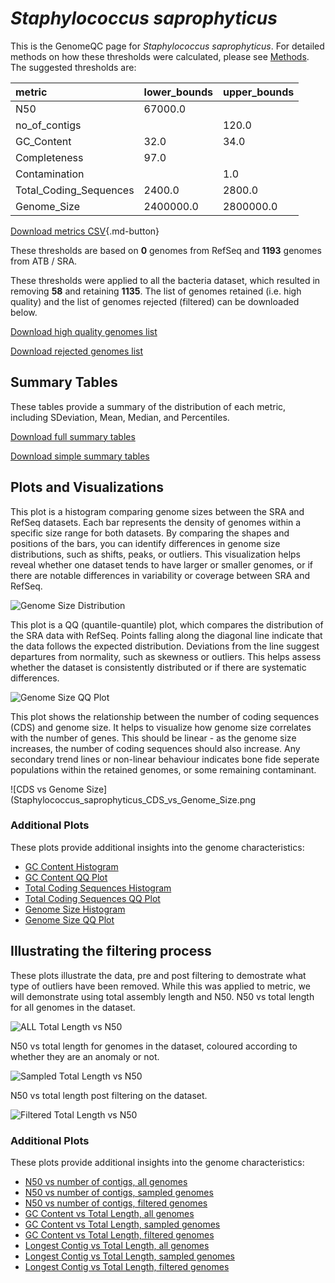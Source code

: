 # *Staphylococcus saprophyticus*

This is the GenomeQC page for *Staphylococcus saprophyticus*. For detailed methods on how these thresholds were calculated, please see [Methods](/methods).
The suggested thresholds are: 

| metric                 | lower_bounds   | upper_bounds   |
|:-----------------------|:---------------|:---------------|
| N50                    | 67000.0        |                |
| no_of_contigs          |                | 120.0          |
| GC_Content             | 32.0           | 34.0           |
| Completeness           | 97.0           |                |
| Contamination          |                | 1.0            |
| Total_Coding_Sequences | 2400.0         | 2800.0         |
| Genome_Size            | 2400000.0      | 2800000.0      |

[Download metrics CSV](/Staphylococcus/Staphylococcus_saprophyticus/Staphylococcus_saprophyticus_metrics.csv){.md-button}


These thresholds are based on **0** genomes from RefSeq and **1193** genomes from ATB / SRA.

These thresholds were applied to all the bacteria dataset, which resulted in removing **58** and retaining **1135**.
The list of genomes retained (i.e. high quality) and the list of genomes rejected (filtered) can be downloaded below. 

[Download high quality genomes list](/Staphylococcus/Staphylococcus_saprophyticus/Staphylococcus_saprophyticus_high_quality_genomes.csv.xz)


[Download rejected genomes list](/Staphylococcus/Staphylococcus_saprophyticus/Staphylococcus_saprophyticus_filtered_out_genomes.csv.xz)



## Summary Tables
These tables provide a summary of the distribution of each metric, including SDeviation, Mean, Median, and Percentiles.

[Download full summary tables](/Staphylococcus/Staphylococcus_saprophyticus/summary.csv)

[Download simple summary tables](/Staphylococcus/Staphylococcus_saprophyticus/selected_summary.csv)

## Plots and Visualizations

This plot is a histogram comparing genome sizes between the SRA and RefSeq datasets. Each bar represents the density of genomes within a specific size range for both datasets. By comparing the shapes and positions of the bars, you can identify differences in genome size distributions, such as shifts, peaks, or outliers. This visualization helps reveal whether one dataset tends to have larger or smaller genomes, or if there are notable differences in variability or coverage between SRA and RefSeq.

![Genome Size Distribution](Genome_Size_refseq_histogram_kde.png)

This plot is a QQ (quantile-quantile) plot, which compares the distribution of the SRA data with RefSeq. Points falling along the diagonal line indicate that the data follows the expected distribution. Deviations from the line suggest departures from normality, such as skewness or outliers. This helps assess whether the dataset is consistently distributed or if there are systematic differences.

![Genome Size QQ Plot](Genome_Size_refseq_qqplot.png)

This plot shows the relationship between the number of coding sequences (CDS) and genome size. It helps to visualize how genome size correlates with the number of genes. This should be linear - as the genome size increases, the number of coding sequences should also increase. Any secondary trend lines or non-linear behaviour indicates bone fide seperate populations within the retained genomes, or some remaining contaminant. 

![CDS vs Genome Size](Staphylococcus_saprophyticus_CDS_vs_Genome_Size.png

### Additional Plots

These plots provide additional insights into the genome characteristics:

- [GC Content Histogram](Staphylococcus_saprophyticus_GC_Content_refseq_histogram_kde.png)
- [GC Content QQ Plot](Staphylococcus_saprophyticus_GC_Content_refseq_qqplot.png)
- [Total Coding Sequences Histogram](Staphylococcus_saprophyticus_Total_Coding_Sequences_refseq_histogram_kde.png)
- [Total Coding Sequences QQ Plot](Staphylococcus_saprophyticus_Total_Coding_Sequences_refseq_qqplot.png)
- [Genome Size Histogram](Staphylococcus_saprophyticus_Genome_Size_refseq_histogram_kde.png)
- [Genome Size QQ Plot](Staphylococcus_saprophyticus_Genome_Size_refseq_qqplot.png)
## Illustrating the filtering process
These plots illustrate the data, pre and post filtering to demostrate what type of outliers have been removed. While this was applied to metric, we will demonstrate using total assembly length and N50.
N50 vs total length for all genomes in the dataset.

![ALL Total Length vs N50](Staphylococcus_saprophyticus_all_total_length_N50.png)

N50 vs total length for genomes in the dataset, coloured according to whether they are an anomaly or not.

![Sampled Total Length vs N50](Staphylococcus_saprophyticus_sample_total_length_N50.png)

N50 vs total length post filtering on the dataset.

![Filtered Total Length vs N50](Staphylococcus_saprophyticus_filt_total_length_N50.png)

### Additional Plots

These plots provide additional insights into the genome characteristics:

- [N50 vs number of contigs, all genomes](Staphylococcus_saprophyticus_all_N50_number.png)
- [N50 vs number of contigs, sampled genomes](Staphylococcus_saprophyticus_sample_N50_number.png)
- [N50 vs number of contigs, filtered genomes](Staphylococcus_saprophyticus_filt_N50_number.png)
- [GC Content vs Total Length, all genomes](Staphylococcus_saprophyticus_all_total_length_GC_Content.png)
- [GC Content vs Total Length, sampled genomes](Staphylococcus_saprophyticus_sample_total_length_GC_Content.png)
- [GC Content vs Total Length, filtered genomes](Staphylococcus_saprophyticus_filt_total_length_GC_Content.png)
- [Longest Contig vs Total Length, all genomes](Staphylococcus_saprophyticus_all_total_length_longest.png)
- [Longest Contig vs Total Length, sampled genomes](Staphylococcus_saprophyticus_sample_total_length_longest.png)
- [Longest Contig vs Total Length, filtered genomes](Staphylococcus_saprophyticus_filt_total_length_longest.png)
